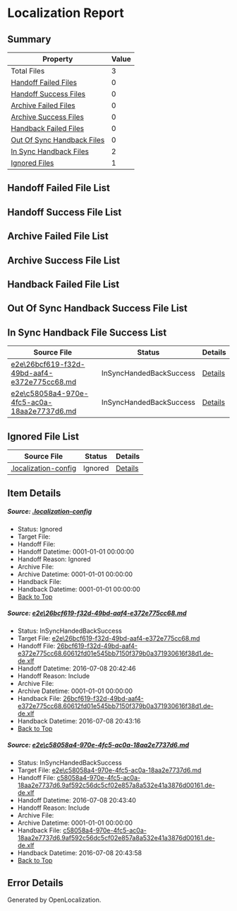 # <a name='report-top'></a> Localization Report

## Summary
 Property | Value 
 -------- | ----- 
 Total Files | 3
[ Handoff Failed Files ](#handoff-failed-list)| 0
[ Handoff Success Files ](#handoff-success-list)| 0
[ Archive Failed Files ](#archive-failed-list)| 0
[ Archive Success Files ](#archive-success-list)| 0
[ Handback Failed Files ](#handback-failed-list)| 0
[ Out Of Sync Handback Files ](#outofsync-handback-success-list)| 0
[ In Sync Handback Files ](#insync-handback-success-list)| 2
[ Ignored Files ](#ignored-list)| 1

## <a name='handoff-failed-list'></a> Handoff Failed File List

## <a name='handoff-success-list'></a> Handoff Success File List

## <a name='archive-failed-list'></a> Archive Failed File List

## <a name='archive-success-list'></a> Archive Success File List

## <a name='handback-failed-list'></a> Handback Failed File List

## <a name='outofsync-handback-success-list'></a> Out Of Sync Handback Success File List

## <a name='insync-handback-success-list'></a> In Sync Handback File Success List
 Source File | Status | Details 
 ----------- | ------ | ------- 
 [e2e\26bcf619-f32d-49bd-aaf4-e372e775cc68.md](https://github.com/OpenLocalizationTestOrg/oltest/blob/f23d150cb4a82dbb8b79874a4c8be878282d4292/e2e/26bcf619-f32d-49bd-aaf4-e372e775cc68.md) | InSyncHandedBackSuccess | [Details](#2030fa4483096efc6da4976b709d76d2bd9f1d721)
 [e2e\c58058a4-970e-4fc5-ac0a-18aa2e7737d6.md](https://github.com/OpenLocalizationTestOrg/oltest/blob/851513ffc65b38d144cddcd3af008636930b2756/e2e/c58058a4-970e-4fc5-ac0a-18aa2e7737d6.md) | InSyncHandedBackSuccess | [Details](#df721e922ec3670040b9f63a6333bb79cf0e292a2)

## <a name='ignored-list'></a> Ignored File List
 Source File | Status | Details 
 ----------- | ------ | ------- 
 [.localization-config](https://github.com/OpenLocalizationTestOrg/oltest/blob/851513ffc65b38d144cddcd3af008636930b2756/.localization-config) | Ignored | [Details](#3d4f252ac210baf56311d7e97dcc2db10974dbd20)

## Item Details
##### <a name='3d4f252ac210baf56311d7e97dcc2db10974dbd20'></a> Source: [.localization-config](https://github.com/OpenLocalizationTestOrg/oltest/blob/851513ffc65b38d144cddcd3af008636930b2756/.localization-config)
* Status: Ignored
* Target File: 
* Handoff File: 
* Handoff Datetime: 0001-01-01 00:00:00
* Handoff Reason: Ignored
* Archive File: 
* Archive Datetime: 0001-01-01 00:00:00
* Handback File: 
* Handback Datetime: 0001-01-01 00:00:00
* [Back to Top](#report-top)

##### <a name='2030fa4483096efc6da4976b709d76d2bd9f1d721'></a> Source: [e2e\26bcf619-f32d-49bd-aaf4-e372e775cc68.md](https://github.com/OpenLocalizationTestOrg/oltest/blob/f23d150cb4a82dbb8b79874a4c8be878282d4292/e2e/26bcf619-f32d-49bd-aaf4-e372e775cc68.md)
* Status: InSyncHandedBackSuccess
* Target File: [e2e\26bcf619-f32d-49bd-aaf4-e372e775cc68.md](https://github.com/OpenLocalizationTestOrg/oltest-dede-fly/blob/f78fc5242aab5aef18b004b33c83cae76c1a5387/e2e/26bcf619-f32d-49bd-aaf4-e372e775cc68.md)
* Handoff File: [26bcf619-f32d-49bd-aaf4-e372e775cc68.60612fd01e545bb7150f379b0a371930616f38d1.de-de.xlf](https://github.com/OpenLocalizationTestOrg/olhandoff-e2e/blob/15fca031dcfc89263329a90e204cb0cea2d788da/ol-handoff/OpenLocalizationTestOrg/oltest-dede-fly/ci/ht/26bcf619-f32d-49bd-aaf4-e372e775cc68.60612fd01e545bb7150f379b0a371930616f38d1.de-de.xlf)
* Handoff Datetime: 2016-07-08 20:42:46
* Handoff Reason: Include
* Archive File: 
* Archive Datetime: 0001-01-01 00:00:00
* Handback File: [26bcf619-f32d-49bd-aaf4-e372e775cc68.60612fd01e545bb7150f379b0a371930616f38d1.de-de.xlf](https://github.com/OpenLocalizationTestOrg/olhandback-e2e/blob/3e1dd6b0a20c487bd0c78742d9803d5525478517/ol-handback/OpenLocalizationTestOrg/oltest-dede-fly/ci/ht/26bcf619-f32d-49bd-aaf4-e372e775cc68.60612fd01e545bb7150f379b0a371930616f38d1.de-de.xlf)
* Handback Datetime: 2016-07-08 20:43:16
* [Back to Top](#report-top)

##### <a name='df721e922ec3670040b9f63a6333bb79cf0e292a2'></a> Source: [e2e\c58058a4-970e-4fc5-ac0a-18aa2e7737d6.md](https://github.com/OpenLocalizationTestOrg/oltest/blob/851513ffc65b38d144cddcd3af008636930b2756/e2e/c58058a4-970e-4fc5-ac0a-18aa2e7737d6.md)
* Status: InSyncHandedBackSuccess
* Target File: [e2e\c58058a4-970e-4fc5-ac0a-18aa2e7737d6.md](https://github.com/OpenLocalizationTestOrg/oltest-dede-fly/blob/40ace656cad6652a11dbafdad5e6569910007d81/e2e/c58058a4-970e-4fc5-ac0a-18aa2e7737d6.md)
* Handoff File: [c58058a4-970e-4fc5-ac0a-18aa2e7737d6.9af592c56dc5cf02e857a8a532e41a3876d00161.de-de.xlf](https://github.com/OpenLocalizationTestOrg/olhandoff-e2e/blob/58f1839868e86d22a135febdb7512238b7cea1a6/ol-handoff/OpenLocalizationTestOrg/oltest-dede-fly/ci/ht/c58058a4-970e-4fc5-ac0a-18aa2e7737d6.9af592c56dc5cf02e857a8a532e41a3876d00161.de-de.xlf)
* Handoff Datetime: 2016-07-08 20:43:40
* Handoff Reason: Include
* Archive File: 
* Archive Datetime: 0001-01-01 00:00:00
* Handback File: [c58058a4-970e-4fc5-ac0a-18aa2e7737d6.9af592c56dc5cf02e857a8a532e41a3876d00161.de-de.xlf](https://github.com/OpenLocalizationTestOrg/olhandback-e2e/blob/02fac47693f892254b0df9a57c698faf8ebf78b1/ol-handback/OpenLocalizationTestOrg/oltest-dede-fly/ci/ht/c58058a4-970e-4fc5-ac0a-18aa2e7737d6.9af592c56dc5cf02e857a8a532e41a3876d00161.de-de.xlf)
* Handback Datetime: 2016-07-08 20:43:58
* [Back to Top](#report-top)


## Error Details

Generated by OpenLocalization.
